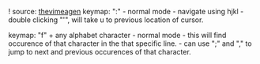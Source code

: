 ! source: [thevimeagen](https://www.youtube.com/watch?v=-ybCiHPWKNA)
  keymap: ":"
    - normal mode
    - navigate using hjkl
    - double clicking "'", will take u to previous location of cursor.

  keymap: "f" + any alphabet character
    - normal mode
    - this will find occurence of that character in the that specific line.
    - can use ";" and "," to jump to next and previous occurences of that character. 
    
